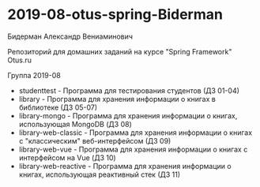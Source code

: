# 2019-08-otus-spring-Biderman
Бидерман Александр Вениаминович

Репозиторий для домашних заданий на курсе "Spring Framework" Otus.ru

Группа 2019-08

* studenttest - Программа для тестирования студентов (ДЗ 01-04)
* library - Программа для хранения информации о книгах в библиотеке (ДЗ 05-07)
* library-mongo - Программа для хранения информации о книгах, использующая MongoDB (ДЗ 08)
* library-web-classic - Программа для хранения информации о книгах с "классическим" веб-интерфейсом (ДЗ 09)
* library-web-vue - Программа для хранения информации о книгах с интерфейсом на Vue (ДЗ 10)
* library-web-reactive - Программа для хранения информации о книгах, использующая реактивный стек (ДЗ 11)
